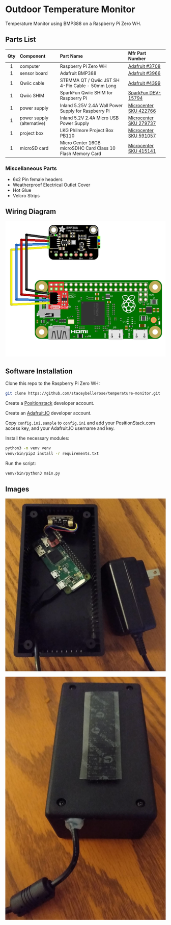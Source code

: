 # Outdoor Temperature Monitor

Temperature Monitor using BMP388 on a Raspberry Pi Zero WH.

<!--
SPDX-FileCopyrightText: © 2022 Stacey Adams <stacey.belle.rose [AT] gmail [DOT] com>
SPDX-License-Identifier: MIT
-->

## Parts List

| Qty | Component | Part Name | Mfr Part Number |
|:---:|:-----|:-----|:----------------|
|  1  | computer | Raspberry Pi Zero WH | [Adafruit #3708](https://www.adafruit.com/product/3708) |
|  1  | sensor board | Adafruit BMP388 | [Adafruit #3966](https://www.adafruit.com/product/3966) |
|  1  | Qwiic cable | STEMMA QT / Qwiic JST SH 4-Pin Cable - 50mm Long | [Adafruit #4399](https://www.adafruit.com/product/4399) |
|  1  | Qwiic SHIM | SparkFun Qwiic SHIM for Raspberry Pi | [SparkFun DEV-15794](https://www.sparkfun.com/products/15794) |
|  1  | power supply | Inland 5.25V 2.4A Wall Power Supply for Raspberry Pi | [Microcenter SKU 422766](https://www.microcenter.com/product/486582/inland-525v-24a-wall-power-supply-for-raspberry-pi-and-asus-tinker-board) |
|  1  | power supply (alternative) | Inland 5.2V 2.4A Micro USB Power Supply | [Microcenter SKU 279737](https://www.microcenter.com/product/637777/inland-52v-24a-micro-usb-power-supply) |
|  1  | project box | LKG Philmore Project Box PB110 | [Microcenter SKU 591057](https://www.microcenter.com/product/662080/lkg-philmore-project-box-pb110) |
|  1  | microSD card | Micro Center 16GB microSDHC Card Class 10 Flash Memory Card | [Microcenter SKU 415141](https://www.microcenter.com/product/486146/micro-center-16gb-microsdhc-card-class-10-flash-memory-card-with-adapter) |

### Miscellaneous Parts

* 6x2 Pin female headers
* Weatherproof Electrical Outlet Cover
* Hot Glue
* Velcro Strips

## Wiring Diagram

![wiring](images/wiring_diagram.png)

## Software Installation

Clone this repo to the Raspberry Pi Zero WH:

```bash
git clone https://github.com/staceybellerose/temperature-monitor.git
```

Create a [Positionstack](https://positionstack.com/) developer account.

Create an [Adafruit.IO](https://io.adafruit.com/) developer account.

Copy `config.ini.sample` to `config.ini` and add your PositionStack.com access key,
and your Adafruit.IO username and key.

Install the necessary modules:

```bash
python3 -m venv venv
venv/bin/pip3 install -r requirements.txt
```

Run the script:

```bash
venv/bin/python3 main.py
```

## Images

![open box](images/open_box.jpg)

![closed box](images/closed_box.jpg)
